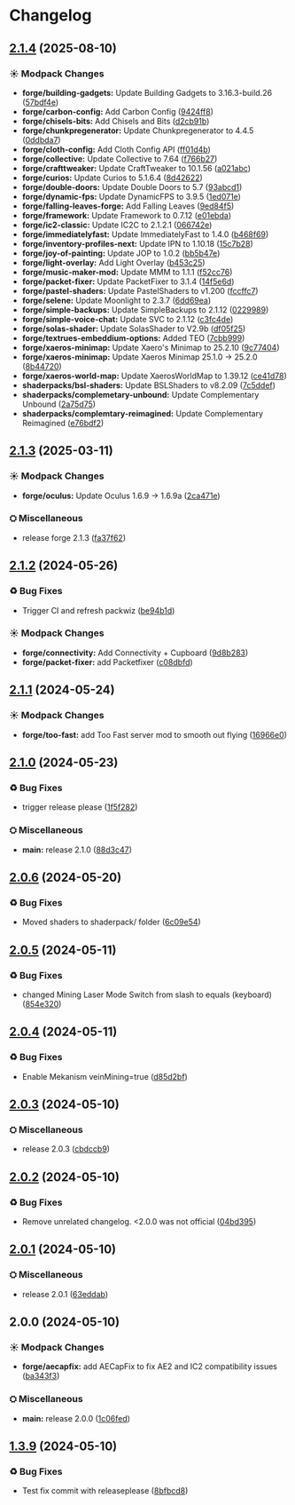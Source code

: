 # Changelog

## [2.1.4](https://github.com/kirbyevanj/nicks-modern-classic-modpack/compare/forge-v2.1.3...forge-v2.1.4) (2025-08-10)


### ☀ Modpack Changes

* **forge/building-gadgets:** Update Building Gadgets to 3.16.3-build.26 ([57bdf4e](https://github.com/kirbyevanj/nicks-modern-classic-modpack/commit/57bdf4e1d39705fbcf6469ba888a8eafe1fe1524))
* **forge/carbon-config:** Add Carbon Config ([9424ff8](https://github.com/kirbyevanj/nicks-modern-classic-modpack/commit/9424ff8f688056ea67d790314dc6cede9360378f))
* **forge/chisels-bits:** Add Chisels and Bits ([d2cb91b](https://github.com/kirbyevanj/nicks-modern-classic-modpack/commit/d2cb91b67c1c13ac3f1d2b7463457166659309c7))
* **forge/chunkpregenerator:** Update Chunkpregenerator to 4.4.5 ([0ddbda7](https://github.com/kirbyevanj/nicks-modern-classic-modpack/commit/0ddbda7fe9f94f79765b7b3e54a977528f086c12))
* **forge/cloth-config:** Add Cloth Config API ([ff01d4b](https://github.com/kirbyevanj/nicks-modern-classic-modpack/commit/ff01d4b4e77c7c9fb8e97a15547b3f9e7d3d8374))
* **forge/collective:** Update Collective to 7.64 ([f766b27](https://github.com/kirbyevanj/nicks-modern-classic-modpack/commit/f766b279490b778491988661aee338626f54d779))
* **forge/crafttweaker:** Update CraftTweaker to 10.1.56 ([a021abc](https://github.com/kirbyevanj/nicks-modern-classic-modpack/commit/a021abc52a666a603d9d48446c3e73c000a22a1d))
* **forge/curios:** Update Curios to 5.1.6.4 ([8d42622](https://github.com/kirbyevanj/nicks-modern-classic-modpack/commit/8d4262204b026a77e42ffdf166ace28f540a774d))
* **forge/double-doors:** Update Double Doors to 5.7 ([93abcd1](https://github.com/kirbyevanj/nicks-modern-classic-modpack/commit/93abcd198c128c19f7a106e05068a8261627361f))
* **forge/dynamic-fps:** Update DynamicFPS to 3.9.5 ([1ed071e](https://github.com/kirbyevanj/nicks-modern-classic-modpack/commit/1ed071ec9c08473f0d5d986547540cff5ae03dc7))
* **forge/falling-leaves-forge:** Add Falling Leaves ([9ed84f5](https://github.com/kirbyevanj/nicks-modern-classic-modpack/commit/9ed84f5949f20480a73701711abdf18000554247))
* **forge/framework:** Update Framework to 0.7.12 ([e01ebda](https://github.com/kirbyevanj/nicks-modern-classic-modpack/commit/e01ebda7576f54619af6ff51b4d316a44aa615d9))
* **forge/ic2-classic:** Update IC2C to 2.1.2.1 ([066742e](https://github.com/kirbyevanj/nicks-modern-classic-modpack/commit/066742e53038b6afb5ef8e00f7ecd4d727d0a341))
* **forge/immediatelyfast:** Update ImmediatelyFast to 1.4.0 ([b468f69](https://github.com/kirbyevanj/nicks-modern-classic-modpack/commit/b468f6948e5652a71f1695396c383cb9b8790c1a))
* **forge/inventory-profiles-next:** Update IPN to 1.10.18 ([15c7b28](https://github.com/kirbyevanj/nicks-modern-classic-modpack/commit/15c7b282e66e5d4b64c20eab1a1852e1b5dcf4e3))
* **forge/joy-of-painting:** Update JOP to 1.0.2 ([bb5b47e](https://github.com/kirbyevanj/nicks-modern-classic-modpack/commit/bb5b47e476caba748bedccf656aa2b4bcf130f72))
* **forge/light-overlay:** Add Light Overlay ([b453c25](https://github.com/kirbyevanj/nicks-modern-classic-modpack/commit/b453c250f617d7a6a5baed4c207dfc219031560e))
* **forge/music-maker-mod:** Update MMM to 1.1.1 ([f52cc76](https://github.com/kirbyevanj/nicks-modern-classic-modpack/commit/f52cc76950bb49eff177d71d963078799f5afba8))
* **forge/packet-fixer:** Update PacketFixer to 3.1.4 ([14f5e6d](https://github.com/kirbyevanj/nicks-modern-classic-modpack/commit/14f5e6d190e6e4fd36c4f2765919bc2f129289ee))
* **forge/pastel-shaders:** Update PastelShaders to v1.200 ([fccffc7](https://github.com/kirbyevanj/nicks-modern-classic-modpack/commit/fccffc7d650dbc01b81c616eff313502ab90544d))
* **forge/selene:** Update Moonlight to 2.3.7 ([6dd69ea](https://github.com/kirbyevanj/nicks-modern-classic-modpack/commit/6dd69ead1f138de35bfaac0596a6fa780671e401))
* **forge/simple-backups:** Update SimpleBackups to 2.1.12 ([0229989](https://github.com/kirbyevanj/nicks-modern-classic-modpack/commit/02299897322c75dda7dd68f97d1acc1d5c578d1b))
* **forge/simple-voice-chat:** Update SVC to 2.1.12 ([c3fc4de](https://github.com/kirbyevanj/nicks-modern-classic-modpack/commit/c3fc4de09df565107a367b0071fdbf67f2114f20))
* **forge/solas-shader:** Update SolasShader to V2.9b ([df05f25](https://github.com/kirbyevanj/nicks-modern-classic-modpack/commit/df05f25b997c0446084f5e5edf833603e8d6b042))
* **forge/textrues-embeddium-options:** Added TEO ([7cbb999](https://github.com/kirbyevanj/nicks-modern-classic-modpack/commit/7cbb999246b9a4bbcf5d239f8eba4b06eec872aa))
* **forge/xaeros-minimap:** Update Xaero's Minimap to 25.2.10 ([9c77404](https://github.com/kirbyevanj/nicks-modern-classic-modpack/commit/9c77404a5a021e8364c0ce8bbcf53fa3d3817e75))
* **forge/xaeros-minimap:** Update Xaeros Minimap 25.1.0 -&gt; 25.2.0 ([8b44720](https://github.com/kirbyevanj/nicks-modern-classic-modpack/commit/8b44720ca2ab61e41ad24521ddfc5a1bafeebbf2))
* **forge/xaeros-world-map:** Update XaerosWorldMap to 1.39.12 ([ce41d78](https://github.com/kirbyevanj/nicks-modern-classic-modpack/commit/ce41d78982d91a406c9fee5b5662a20e5564ab85))
* **shaderpacks/bsl-shaders:** Update BSLShaders to v8.2.09 ([7c5ddef](https://github.com/kirbyevanj/nicks-modern-classic-modpack/commit/7c5ddefb06dbad56d51c5c1269fc9b98e0c0861e))
* **shaderpacks/complemetary-unbound:** Update Complementary Unbound ([2a75d75](https://github.com/kirbyevanj/nicks-modern-classic-modpack/commit/2a75d755ced027df46621c1091a17f3eaf658ba2))
* **shaderpacks/complemtary-reimagined:** Update Complementary Reimagined ([e76bdf2](https://github.com/kirbyevanj/nicks-modern-classic-modpack/commit/e76bdf2bae4a2d4c6f9306deb85783ba7057d121))

## [2.1.3](https://github.com/kirbyevanj/nicks-modern-classic-modpack/compare/forge-v2.1.2...forge-v2.1.3) (2025-03-11)


### ☀ Modpack Changes

* **forge/oculus:** Update Oculus 1.6.9 -&gt; 1.6.9a ([2ca471e](https://github.com/kirbyevanj/nicks-modern-classic-modpack/commit/2ca471ee5d3e0fd07bc1883186ca5e1b805af776))


### ⛭ Miscellaneous

* release forge 2.1.3 ([fa37f62](https://github.com/kirbyevanj/nicks-modern-classic-modpack/commit/fa37f62f63cec7917a82d62c6491f2afd8c8e353))

## [2.1.2](https://github.com/kirbyevanj/nicks-modern-classic-modpack/compare/forge-v2.1.1...forge-v2.1.2) (2024-05-26)


### ♻ Bug Fixes

* Trigger CI and refresh packwiz ([be94b1d](https://github.com/kirbyevanj/nicks-modern-classic-modpack/commit/be94b1dc90cddb026aa5897a6928fcf10b9f18fa))


### ☀ Modpack Changes

* **forge/connectivity:** Add Connectivity + Cupboard ([9d8b283](https://github.com/kirbyevanj/nicks-modern-classic-modpack/commit/9d8b283d04dd524ed6f89ff1c0310a29e5f0baac))
* **forge/packet-fixer:** add Packetfixer ([c08dbfd](https://github.com/kirbyevanj/nicks-modern-classic-modpack/commit/c08dbfd1d054202603999ac75680a5d14f375ecd))

## [2.1.1](https://github.com/kirbyevanj/nicks-modern-classic-modpack/compare/forge-v2.1.0...forge-v2.1.1) (2024-05-24)


### ☀ Modpack Changes

* **forge/too-fast:** add Too Fast server mod to smooth out flying ([16966e0](https://github.com/kirbyevanj/nicks-modern-classic-modpack/commit/16966e07a4793a014fe4e9da436cc0d111e428b3))

## [2.1.0](https://github.com/kirbyevanj/nicks-modern-classic-modpack/compare/forge-v2.0.6...forge-v2.1.0) (2024-05-23)


### ♻ Bug Fixes

* trigger release please ([1f5f282](https://github.com/kirbyevanj/nicks-modern-classic-modpack/commit/1f5f2822809703f9b50cf9a9aa5f8b55a67704a2))


### ⛭ Miscellaneous

* **main:** release 2.1.0 ([88d3c47](https://github.com/kirbyevanj/nicks-modern-classic-modpack/commit/88d3c47e62f917a249c4d94efd05c9bcad28d2ff))

## [2.0.6](https://github.com/kirbyevanj/nicks-modern-classic-modpack/compare/forge-v2.0.5...forge-v2.0.6) (2024-05-20)


### ♻ Bug Fixes

* Moved shaders to shaderpack/ folder ([6c09e54](https://github.com/kirbyevanj/nicks-modern-classic-modpack/commit/6c09e5420a679e571db094deecba426b687b6c03))

## [2.0.5](https://github.com/kirbyevanj/nicks-modern-classic-modpack/compare/forge-v2.0.4...forge-v2.0.5) (2024-05-11)


### ♻ Bug Fixes

* changed Mining Laser Mode Switch from slash to equals (keyboard) ([854e320](https://github.com/kirbyevanj/nicks-modern-classic-modpack/commit/854e320cf297c4efcb621dc3d48dfe018dcf47cc))

## [2.0.4](https://github.com/kirbyevanj/nicks-modern-classic-modpack/compare/forge-v2.0.3...forge-v2.0.4) (2024-05-11)


### ♻ Bug Fixes

* Enable Mekanism veinMining=true ([d85d2bf](https://github.com/kirbyevanj/nicks-modern-classic-modpack/commit/d85d2bfe8554246042cbc7d6ff2aa99f5d21348c))

## [2.0.3](https://github.com/kirbyevanj/nicks-modern-classic-modpack/compare/forge-v2.0.2...forge-v2.0.3) (2024-05-10)


### ⛭ Miscellaneous

* release 2.0.3 ([cbdccb9](https://github.com/kirbyevanj/nicks-modern-classic-modpack/commit/cbdccb934e865b6c6ea003483ede6f9a4f30565a))

## [2.0.2](https://github.com/kirbyevanj/nicks-modern-classic-modpack/compare/forge-v2.0.1...forge-v2.0.2) (2024-05-10)


### ♻ Bug Fixes

* Remove unrelated changelog. &lt;2.0.0 was not official ([04bd395](https://github.com/kirbyevanj/nicks-modern-classic-modpack/commit/04bd3952c6b7ad1e3918842b211191155a3d8c30))

## [2.0.1](https://github.com/kirbyevanj/nicks-modern-classic-modpack/compare/forge-v2.0.0...forge-v2.0.1) (2024-05-10)


### ⛭ Miscellaneous

* release 2.0.1 ([63eddab](https://github.com/kirbyevanj/nicks-modern-classic-modpack/commit/63eddabf2e5f160444cc3948cdf1e1a75d9df259))

## 2.0.0 (2024-05-10)


### ☀ Modpack Changes

* **forge/aecapfix:** add AECapFix to fix AE2 and IC2 compatibility issues ([ba343f3](https://github.com/kirbyevanj/nicks-modern-classic-modpack/commit/ba343f37b22f4f0daa675bc6e5ebe2d22eed9464))


### ⛭ Miscellaneous

* **main:** release 2.0.0 ([1c06fed](https://github.com/kirbyevanj/nicks-modern-classic-modpack/commit/1c06fedf42c572cebcfc5675dce2e25dc2833246))

## [1.3.9](https://github.com/kirbyevanj/nicks-modern-classic-modpack/compare/forge-v1.3.8...forge-v1.3.9) (2024-05-10)


### ♻ Bug Fixes

* Test fix commit with releaseplease ([8bfbcd8](https://github.com/kirbyevanj/nicks-modern-classic-modpack/commit/8bfbcd8bd64da387f58e2b0e2a6ea34531b42bad))
